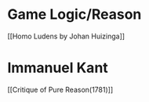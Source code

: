 # Game Logic/Reason
[[Homo Ludens by Johan Huizinga]]

# Immanuel Kant
[[Critique of Pure Reason(1781)]]